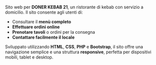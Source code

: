 Sito web per **DONER KEBAB 21**, un ristorante di kebab con servizio a domicilio. Il sito consente agli utenti di:

- Consultare il **menù completo**
- **Effettuare ordini online**
- **Prenotare tavoli** o ordini per la consegna
- **Contattare facilmente il locale**

Sviluppato utilizzando **HTML**, **CSS**, **PHP** e **Bootstrap**, il sito offre una navigazione semplice e una struttura **responsive**, perfetta per dispositivi mobili, tablet e desktop.

